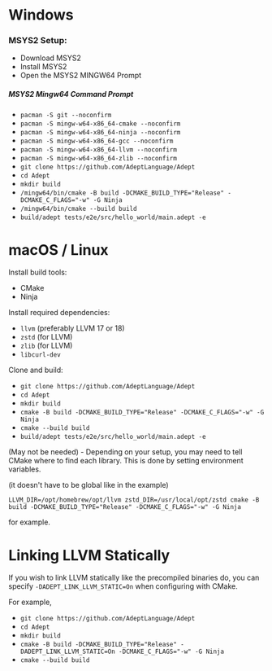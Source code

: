 
# Windows

### MSYS2 Setup:

- Download MSYS2
- Install MSYS2
- Open the MSYS2 MINGW64 Prompt

##### MSYS2 Mingw64 Command Prompt
- `pacman -S git --noconfirm`
- `pacman -S mingw-w64-x86_64-cmake --noconfirm`
- `pacman -S mingw-w64-x86_64-ninja --noconfirm`
- `pacman -S mingw-w64-x86_64-gcc --noconfirm`
- `pacman -S mingw-w64-x86_64-llvm --noconfirm`
- `pacman -S mingw-w64-x86_64-zlib --noconfirm`
- `git clone https://github.com/AdeptLanguage/Adept`
- `cd Adept`
- `mkdir build`
- `/mingw64/bin/cmake -B build -DCMAKE_BUILD_TYPE="Release" -DCMAKE_C_FLAGS="-w" -G Ninja`
- `/mingw64/bin/cmake --build build`
- `build/adept tests/e2e/src/hello_world/main.adept -e`

# macOS / Linux

Install build tools:

- CMake
- Ninja

Install required dependencies:

- `llvm` (preferably LLVM 17 or 18)
- `zstd` (for LLVM)
- `zlib` (for LLVM)
- `libcurl-dev`

Clone and build:

- `git clone https://github.com/AdeptLanguage/Adept`
- `cd Adept`
- `mkdir build`
- `cmake -B build -DCMAKE_BUILD_TYPE="Release" -DCMAKE_C_FLAGS="-w" -G Ninja`
- `cmake --build build`
- `build/adept tests/e2e/src/hello_world/main.adept -e`

(May not be needed) - Depending on your setup, you may need to tell CMake where to find each library. This is done by setting environment variables.

(it doesn't have to be global like in the example)

`
LLVM_DIR=/opt/homebrew/opt/llvm zstd_DIR=/usr/local/opt/zstd cmake -B build -DCMAKE_BUILD_TYPE="Release" -DCMAKE_C_FLAGS="-w" -G Ninja
`

for example.

# Linking LLVM Statically

If you wish to link LLVM statically like the precompiled binaries do, you can specify `-DADEPT_LINK_LLVM_STATIC=On` when configuring with CMake.

For example,

- `git clone https://github.com/AdeptLanguage/Adept`
- `cd Adept`
- `mkdir build`
- `cmake -B build -DCMAKE_BUILD_TYPE="Release" -DADEPT_LINK_LLVM_STATIC=On -DCMAKE_C_FLAGS="-w" -G Ninja`
- `cmake --build build`
